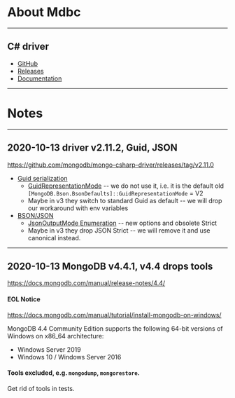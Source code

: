 # About Mdbc

***
## C# driver

- [GitHub](https://github.com/mongodb/mongo-csharp-driver)
- [Releases](https://github.com/mongodb/mongo-csharp-driver/releases)
- [Documentation](http://mongodb.github.io/mongo-csharp-driver/)

***
# Notes

***
## 2020-10-13 driver v2.11.2, Guid, JSON

<https://github.com/mongodb/mongo-csharp-driver/releases/tag/v2.11.0>

- [Guid serialization](http://mongodb.github.io/mongo-csharp-driver/2.11/reference/bson/guidserialization/)
    - [GuidRepresentationMode](http://mongodb.github.io/mongo-csharp-driver/2.11/reference/bson/guidserialization/guidrepresentationmode/guidrepresentationmode/)
    -- we do not use it, i.e. it is the default old `[MongoDB.Bson.BsonDefaults]::GuidRepresentationMode` = V2
    - Maybe in v3 they switch to standard Guid as default
    -- we will drop our workaround with env variables
- [BSON/JSON](http://mongodb.github.io/mongo-csharp-driver/2.11/reference/bson/bson/)
    - [JsonOutputMode Enumeration](http://mongodb.github.io/mongo-csharp-driver/2.11/apidocs/html/T_MongoDB_Bson_IO_JsonOutputMode.htm)
    -- new options and obsolete Strict
    - Maybe in v3 they drop JSON Strict
    -- we will remove it and use canonical instead.

***
## 2020-10-13 MongoDB v4.4.1, v4.4 drops tools

<https://docs.mongodb.com/manual/release-notes/4.4/>

#### EOL Notice

<https://docs.mongodb.com/manual/tutorial/install-mongodb-on-windows/>

MongoDB 4.4 Community Edition supports the following 64-bit versions of Windows on x86_64 architecture:

- Windows Server 2019
- Windows 10 / Windows Server 2016

#### Tools excluded, e.g. `mongodump`, `mongorestore`.

Get rid of tools in tests.
